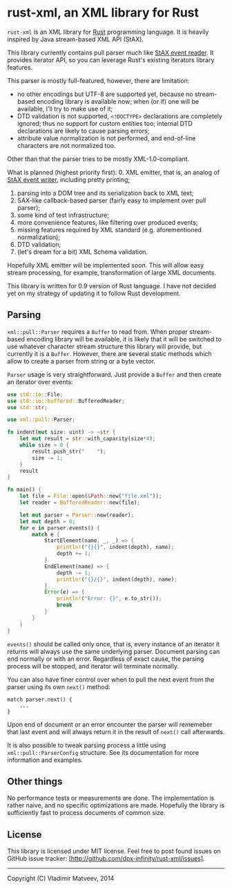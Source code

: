rust-xml, an XML library for Rust
=================================

`rust-xml` is an XML library for [Rust](http://www.rust-lang.org/) programming language.
It is heavily inspired by Java stream-based XML API (StAX).

This library currently contains pull parser much like [StAX event reader](http://docs.oracle.com/javase/7/docs/api/javax/xml/stream/XMLEventReader.html).
It provides iterator API, so you can leverage Rust's existing iterators library features.

This parser is mostly full-featured, however, there are limitation:
* no other encodings but UTF-8 are supported yet, because no stream-based encoding library
  is available now; when (or if) one will be available, I'll try to make use of it;
* DTD validation is not supported, `<!DOCTYPE>` declarations are completely ignored; thus no
  support for custom entities too; internal DTD declarations are likely to cause parsing errors;
* attribute value normalization is not performed, and end-of-line characters are not normalized too.

Other than that the parser tries to be mostly XML-1.0-compliant.

What is planned (highest priority first):
0. XML emitter, that is, an analog of [StAX event writer](http://docs.oracle.com/javase/7/docs/api/javax/xml/stream/XMLEventReader.html),
   including pretty printing;
1. parsing into a DOM tree and its serialization back to XML text;
2. SAX-like callback-based parser (fairly easy to implement over pull parser);
3. some kind of test infrastructure;
4. more convenience features, like filtering over produced events;
5. missing features required by XML standard (e.g. aforementioned normalization);
6. DTD validation;
7. (let's dream for a bit) XML Schema validation.

Hopefully XML emitter will be implemented soon. This will allow easy stream processing, for example,
transformation of large XML documents.

This library is written for 0.9 version of Rust language. I have not decided yet on my strategy
of updating it to follow Rust development.

Parsing
-------

`xml::pull::Parser` requires a `Buffer` to read from. When proper stream-based encoding library
will be available, it is likely that it will be switched to use whatever character stream structure
this library will provide, but currently it is a `Buffer`. However, there are several static methods
which allow to create a parser from string or a byte vector.

`Parser` usage is very straightforward. Just provide a `Buffer` and then create an iterator
over events:

```rust
use std::io::File;
use std::io::buffered::BufferedReader;
use std::str;

use xml::pull::Parser;

fn indent(mut size: uint) -> ~str {
    let mut result = str::with_capacity(size*4);
    while size > 0 {
        result.push_str("    ");
        size -= 1;
    }
    result
}

fn main() {
    let file = File::open(&Path::new("file.xml"));
    let reader = BufferedReader::new(file);

    let mut parser = Parser::new(reader);
    let mut depth = 0;
    for e in parser.events() {
        match e {
            StartElement(name, _, _) => {
                println!("{}{}", indent(depth), name);
                depth += 1;
            }
            EndElement(name) => {
                depth -= 1;
                println!("{}/{}", indent(depth), name);
            }
            Error(e) => {
                println!("Error: {}", e.to_str());
                break
            }
        }
    }
}
```

`events()` should be called only once, that is, every instance of an iterator it returns will always
use the same underlying parser. Document parsing can end normally or with an error. Regardless of
exact cause, the parsing process will be stopped, and iterator will terminate normally.

You can also have finer control over when to pull the next event from the parser using its own
`next()` method:

    match parser.next() {
        ...
    }

Upon end of document or an error encounter the parser will rememeber that last event and will always
return it in the result of `next()` call afterwards.

It is also possible to tweak parsing process a little using `xml::pull::ParserConfig` structure. See
its documentation for more information and examples.

Other things
------------

No performance tests or measurements are done. The implementation is rather naive, and no specific
optimizations are made. Hopefully the library is sufficiently fast to process documents of common size.

License
-------

This library is licensed under MIT license. Feel free to post found issues on GitHub issue tracker:
[http://github.com/dpx-infinity/rust-xml/issues].

---
Copyright (C) Vladimir Matveev, 2014 

